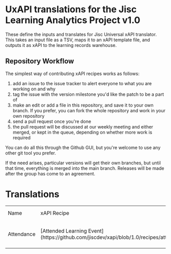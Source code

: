 # UxAPI translations for the Jisc Learning Analytics Project v1.0

These define the inputs and translates for Jisc Universal xAPI translator. This takes an input file as a TSV, maps it to an xAPI template file, and outputs it as xAPI to the learning records warehouse.

## Repository Workflow
The simplest way of contributing xAPI recipes works as follows:

1. add an issue to the issue tracker to alert everyone to what you are working on and why
2. tag the issue with the version milestone you'd like the patch to be a part of
3. make an edit or add a file in this repository, and save it to your own branch. If you prefer, you can fork the whole repository and work in your own repository
4. send a pull request once you're done
5. the pull request will be discussed at our weekly meeting and either merged, or kept in the queue, depending on whether more work is required

You can do all this through the Github GUI, but you're welcome to use any other git tool you prefer.

If the need arises, particular versions will get their own branches, but until that time, everything is merged into the main branch. Releases will be made after the group has come to an agreement.

# Translations

<table>
<tr><td>Name </td> <td>xAPI Recipe </td><td>Input TSV definitions</td>    <td>Template</td> </tr>
<tr><td>Attendance</td><td> [Attended Learning Event](https://github.com/jiscdev/xapi/blob/1.0/recipes/attendance/attendance.md)</td> <td> [attendance-input.md](attendance-input.md)</td> <td>[attendance-template.json](attendance-template.json) </td> </tr>                                                             
</table>


